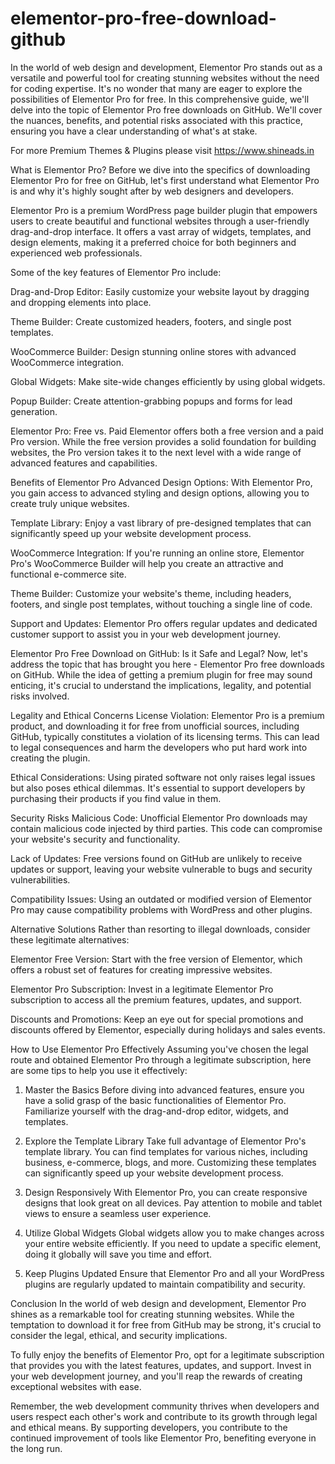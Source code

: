 # elementor-pro-free-download-github
In the world of web design and development, Elementor Pro stands out as a versatile and powerful tool for creating stunning websites without the need for coding expertise. It's no wonder that many are eager to explore the possibilities of Elementor Pro for free. In this comprehensive guide, we'll delve into the topic of Elementor Pro free downloads on GitHub. We'll cover the nuances, benefits, and potential risks associated with this practice, ensuring you have a clear understanding of what's at stake.

For more Premium Themes & Plugins please visit https://www.shineads.in

What is Elementor Pro?
Before we dive into the specifics of downloading Elementor Pro for free on GitHub, let's first understand what Elementor Pro is and why it's highly sought after by web designers and developers.

Elementor Pro is a premium WordPress page builder plugin that empowers users to create beautiful and functional websites through a user-friendly drag-and-drop interface. It offers a vast array of widgets, templates, and design elements, making it a preferred choice for both beginners and experienced web professionals.

Some of the key features of Elementor Pro include:

Drag-and-Drop Editor: Easily customize your website layout by dragging and dropping elements into place.

Theme Builder: Create customized headers, footers, and single post templates.

WooCommerce Builder: Design stunning online stores with advanced WooCommerce integration.

Global Widgets: Make site-wide changes efficiently by using global widgets.

Popup Builder: Create attention-grabbing popups and forms for lead generation.

Elementor Pro: Free vs. Paid
Elementor offers both a free version and a paid Pro version. While the free version provides a solid foundation for building websites, the Pro version takes it to the next level with a wide range of advanced features and capabilities.

Benefits of Elementor Pro
Advanced Design Options: With Elementor Pro, you gain access to advanced styling and design options, allowing you to create truly unique websites.

Template Library: Enjoy a vast library of pre-designed templates that can significantly speed up your website development process.

WooCommerce Integration: If you're running an online store, Elementor Pro's WooCommerce Builder will help you create an attractive and functional e-commerce site.

Theme Builder: Customize your website's theme, including headers, footers, and single post templates, without touching a single line of code.

Support and Updates: Elementor Pro offers regular updates and dedicated customer support to assist you in your web development journey.

Elementor Pro Free Download on GitHub: Is it Safe and Legal?
Now, let's address the topic that has brought you here - Elementor Pro free downloads on GitHub. While the idea of getting a premium plugin for free may sound enticing, it's crucial to understand the implications, legality, and potential risks involved.

Legality and Ethical Concerns
License Violation: Elementor Pro is a premium product, and downloading it for free from unofficial sources, including GitHub, typically constitutes a violation of its licensing terms. This can lead to legal consequences and harm the developers who put hard work into creating the plugin.

Ethical Considerations: Using pirated software not only raises legal issues but also poses ethical dilemmas. It's essential to support developers by purchasing their products if you find value in them.

Security Risks
Malicious Code: Unofficial Elementor Pro downloads may contain malicious code injected by third parties. This code can compromise your website's security and functionality.

Lack of Updates: Free versions found on GitHub are unlikely to receive updates or support, leaving your website vulnerable to bugs and security vulnerabilities.

Compatibility Issues: Using an outdated or modified version of Elementor Pro may cause compatibility problems with WordPress and other plugins.

Alternative Solutions
Rather than resorting to illegal downloads, consider these legitimate alternatives:

Elementor Free Version: Start with the free version of Elementor, which offers a robust set of features for creating impressive websites.

Elementor Pro Subscription: Invest in a legitimate Elementor Pro subscription to access all the premium features, updates, and support.

Discounts and Promotions: Keep an eye out for special promotions and discounts offered by Elementor, especially during holidays and sales events.

How to Use Elementor Pro Effectively
Assuming you've chosen the legal route and obtained Elementor Pro through a legitimate subscription, here are some tips to help you use it effectively:

1. Master the Basics
Before diving into advanced features, ensure you have a solid grasp of the basic functionalities of Elementor Pro. Familiarize yourself with the drag-and-drop editor, widgets, and templates.

2. Explore the Template Library
Take full advantage of Elementor Pro's template library. You can find templates for various niches, including business, e-commerce, blogs, and more. Customizing these templates can significantly speed up your website development process.

3. Design Responsively
With Elementor Pro, you can create responsive designs that look great on all devices. Pay attention to mobile and tablet views to ensure a seamless user experience.

4. Utilize Global Widgets
Global widgets allow you to make changes across your entire website efficiently. If you need to update a specific element, doing it globally will save you time and effort.

5. Keep Plugins Updated
Ensure that Elementor Pro and all your WordPress plugins are regularly updated to maintain compatibility and security.

Conclusion
In the world of web design and development, Elementor Pro shines as a remarkable tool for creating stunning websites. While the temptation to download it for free from GitHub may be strong, it's crucial to consider the legal, ethical, and security implications.

To fully enjoy the benefits of Elementor Pro, opt for a legitimate subscription that provides you with the latest features, updates, and support. Invest in your web development journey, and you'll reap the rewards of creating exceptional websites with ease.

Remember, the web development community thrives when developers and users respect each other's work and contribute to its growth through legal and ethical means. By supporting developers, you contribute to the continued improvement of tools like Elementor Pro, benefiting everyone in the long run.
